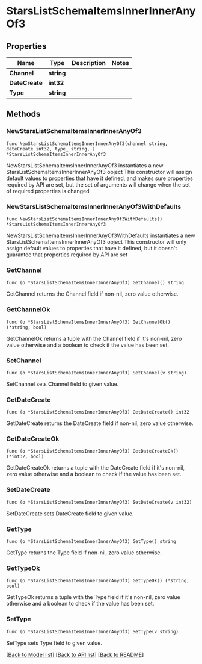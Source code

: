 # StarsListSchemaItemsInnerInnerAnyOf3

## Properties

Name | Type | Description | Notes
------------ | ------------- | ------------- | -------------
**Channel** | **string** |  | 
**DateCreate** | **int32** |  | 
**Type** | **string** |  | 

## Methods

### NewStarsListSchemaItemsInnerInnerAnyOf3

`func NewStarsListSchemaItemsInnerInnerAnyOf3(channel string, dateCreate int32, type_ string, ) *StarsListSchemaItemsInnerInnerAnyOf3`

NewStarsListSchemaItemsInnerInnerAnyOf3 instantiates a new StarsListSchemaItemsInnerInnerAnyOf3 object
This constructor will assign default values to properties that have it defined,
and makes sure properties required by API are set, but the set of arguments
will change when the set of required properties is changed

### NewStarsListSchemaItemsInnerInnerAnyOf3WithDefaults

`func NewStarsListSchemaItemsInnerInnerAnyOf3WithDefaults() *StarsListSchemaItemsInnerInnerAnyOf3`

NewStarsListSchemaItemsInnerInnerAnyOf3WithDefaults instantiates a new StarsListSchemaItemsInnerInnerAnyOf3 object
This constructor will only assign default values to properties that have it defined,
but it doesn't guarantee that properties required by API are set

### GetChannel

`func (o *StarsListSchemaItemsInnerInnerAnyOf3) GetChannel() string`

GetChannel returns the Channel field if non-nil, zero value otherwise.

### GetChannelOk

`func (o *StarsListSchemaItemsInnerInnerAnyOf3) GetChannelOk() (*string, bool)`

GetChannelOk returns a tuple with the Channel field if it's non-nil, zero value otherwise
and a boolean to check if the value has been set.

### SetChannel

`func (o *StarsListSchemaItemsInnerInnerAnyOf3) SetChannel(v string)`

SetChannel sets Channel field to given value.


### GetDateCreate

`func (o *StarsListSchemaItemsInnerInnerAnyOf3) GetDateCreate() int32`

GetDateCreate returns the DateCreate field if non-nil, zero value otherwise.

### GetDateCreateOk

`func (o *StarsListSchemaItemsInnerInnerAnyOf3) GetDateCreateOk() (*int32, bool)`

GetDateCreateOk returns a tuple with the DateCreate field if it's non-nil, zero value otherwise
and a boolean to check if the value has been set.

### SetDateCreate

`func (o *StarsListSchemaItemsInnerInnerAnyOf3) SetDateCreate(v int32)`

SetDateCreate sets DateCreate field to given value.


### GetType

`func (o *StarsListSchemaItemsInnerInnerAnyOf3) GetType() string`

GetType returns the Type field if non-nil, zero value otherwise.

### GetTypeOk

`func (o *StarsListSchemaItemsInnerInnerAnyOf3) GetTypeOk() (*string, bool)`

GetTypeOk returns a tuple with the Type field if it's non-nil, zero value otherwise
and a boolean to check if the value has been set.

### SetType

`func (o *StarsListSchemaItemsInnerInnerAnyOf3) SetType(v string)`

SetType sets Type field to given value.



[[Back to Model list]](../README.md#documentation-for-models) [[Back to API list]](../README.md#documentation-for-api-endpoints) [[Back to README]](../README.md)


